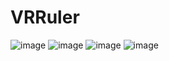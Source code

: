 # VRRuler
![image](https://user-images.githubusercontent.com/38101615/132027556-86b10ebb-8a0d-410a-9a8a-4e108673899c.png)
![image](https://user-images.githubusercontent.com/38101615/132027613-24cdf64e-ba62-4f5f-a8d0-5efcfd9aa450.png)
![image](https://user-images.githubusercontent.com/38101615/132028022-c5a49263-bd8d-48d6-b487-4001e12c3211.png)
![image](https://user-images.githubusercontent.com/38101615/132028050-2ab85ab8-414f-4999-9828-b450da5bec91.png)
